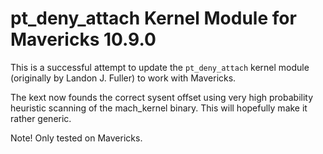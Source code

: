 pt_deny_attach Kernel Module for Mavericks 10.9.0
====

This is a successful attempt to update the `pt_deny_attach` kernel module (originally by Landon J. Fuller) to work with Mavericks.

The kext now founds the correct sysent offset using very high probability heuristic scanning of the mach_kernel binary. This will
hopefully make it rather generic.

Note! Only tested on Mavericks.
